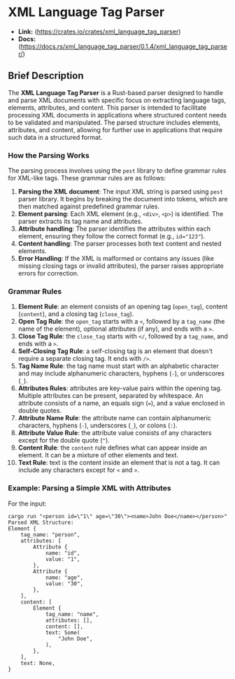 # XML Language Tag Parser 

- **Link:** (https://crates.io/crates/xml_language_tag_parser)
- **Docs:** (https://docs.rs/xml_language_tag_parser/0.1.4/xml_language_tag_parser/)


## Brief Description
The **XML Language Tag Parser** is a Rust-based parser designed to handle and parse XML documents with specific focus on extracting language tags, elements, attributes, and content. This parser is intended to facilitate processing XML documents in applications where structured content needs to be validated and manipulated. The parsed structure includes elements, attributes, and content, allowing for further use in applications that require such data in a structured format.

### How the Parsing Works

The parsing process involves using the `pest` library to define grammar rules for XML-like tags. These grammar rules are as follows:

1. **Parsing the XML document**: The input XML string is parsed using `pest` parser library. It begins by breaking the document into tokens, which are then matched against predefined grammar rules.
2. **Element parsing**: Each XML element (e.g., `<div>`, `<p>`) is identified. The parser extracts its tag name and attributes.
3. **Attribute handling**: The parser identifies the attributes within each element, ensuring they follow the correct format (e.g., `id="123"`).
4. **Content handling**: The parser processes both text content and nested elements.
5. **Error Handling**: If the XML is malformed or contains any issues (like missing closing tags or invalid attributes), the parser raises appropriate errors for correction.

### Grammar Rules

1. **Element Rule**: an element consists of an opening tag (`open_tag`), content (`content`), and a closing tag (`close_tag`).
2. **Open Tag Rule**: the `open_tag` starts with a `<`, followed by a `tag_name` (the name of the element), optional attributes (if any), and ends with a `>`.
3. **Close Tag Rule**: the `close_tag` starts with `</`, followed by a `tag_name`, and ends with a `>`.
4. **Self-Closing Tag Rule**: a self-closing tag is an element that doesn't require a separate closing tag. It ends with `/>`.
5. **Tag Name Rule**: the tag name must start with an alphabetic character and may include alphanumeric characters, hyphens (`-`), or underscores (`_`).
6. **Attributes Rules**: attributes are key-value pairs within the opening tag. Multiple attributes can be present, separated by whitespace. An attribute consists of a name, an equals sign (`=`), and a value enclosed in double quotes.
7. **Attribute Name Rule**: the attribute name can contain alphanumeric characters, hyphens (`-`), underscores (`_`), or colons (`:`).
8. **Attribute Value Rule**: the attribute value consists of any characters except for the double quote (`"`).
9. **Content Rule**: the `content` rule defines what can appear inside an element. It can be a mixture of other elements and text.
10. **Text Rule**: text is the content inside an element that is not a tag. It can include any characters except for `<` and `>`.

### Example: Parsing a Simple XML with Attributes

For the input:
```
cargo run "<person id=\"1\" age=\"30\"><name>John Doe</name></person>"
Parsed XML Structure:
Element {
    tag_name: "person",
    attributes: [
        Attribute {
            name: "id",
            value: "1",
        },
        Attribute {
            name: "age",
            value: "30",
        },
    ],
    content: [
        Element {
            tag_name: "name",
            attributes: [],
            content: [],
            text: Some(
                "John Doe",
            ),
        },
    ],
    text: None,
}
